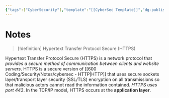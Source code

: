 ```yaml
---
{"tags":["CyberSecurity"],"template":"[[CyberSec Template]]","dg-publish":true,"permalink":"/600-coding/security/notes/cybersec-https/","dgPassFrontmatter":true}
---
```



# Notes
> [!definition] 
> Hypertext Transfer Protocol Secure (HTTPS)


Hypertext Transfer Protocol Secure (HTTPS) is a network protocol that *provides a secure method of communication between clients and website servers*. HTTPS is a secure version of [[600 Coding/Security/Notes/cybersec - HTTP\|HTTP]] that uses secure sockets layer/transport layer security (SSL/TLS) encryption on all transmissions so that malicious actors cannot read the information contained. *HTTPS uses port 443*. In the TCP/IP model, HTTPS occurs at the **application layer**.